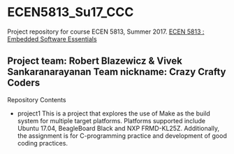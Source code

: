 # ECEN5813_Su17_CCC
Project repository for course ECEN 5813, Summer 2017.
[ECEN 5813 : Embedded Software Essentials](http://www.colorado.edu/graduateschool/distance-education/course-offerings/ecen-5813-principles-embedded-software)

Project team: Robert Blazewicz &amp; Vivek Sankaranarayanan
Team nickname: Crazy Crafty Coders
---
Repository Contents
* project1
This is a project that explores the use of Make as the build system for multiple target platforms. Platforms supported include Ubuntu 17.04, BeagleBoard Black and NXP FRMD-KL25Z. Additionally, the assignment is for C-programming practice and development of good coding practices.

